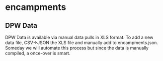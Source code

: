 # encampments

## DPW Data
DPW Data is available via manual data pulls in XLS format.  To add a new data file, CSV->JSON the XLS file and manually add to encampments.json.  Someday we will automate this process but since the data is manually compiled, a once-over is smart.
